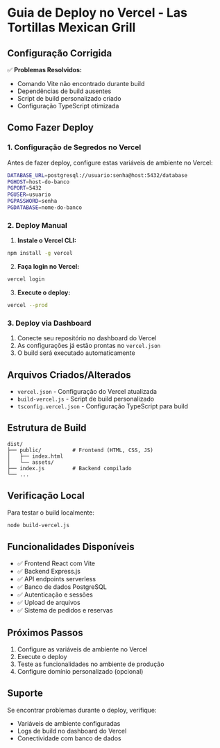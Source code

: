 # Guia de Deploy no Vercel - Las Tortillas Mexican Grill

## Configuração Corrigida

✅ **Problemas Resolvidos:**
- Comando Vite não encontrado durante build
- Dependências de build ausentes
- Script de build personalizado criado
- Configuração TypeScript otimizada

## Como Fazer Deploy

### 1. Configuração de Segredos no Vercel

Antes de fazer deploy, configure estas variáveis de ambiente no Vercel:

```bash
DATABASE_URL=postgresql://usuario:senha@host:5432/database
PGHOST=host-do-banco
PGPORT=5432
PGUSER=usuario
PGPASSWORD=senha
PGDATABASE=nome-do-banco
```

### 2. Deploy Manual

1. **Instale o Vercel CLI:**
```bash
npm install -g vercel
```

2. **Faça login no Vercel:**
```bash
vercel login
```

3. **Execute o deploy:**
```bash
vercel --prod
```

### 3. Deploy via Dashboard

1. Conecte seu repositório no dashboard do Vercel
2. As configurações já estão prontas no `vercel.json`
3. O build será executado automaticamente

## Arquivos Criados/Alterados

- `vercel.json` - Configuração do Vercel atualizada
- `build-vercel.js` - Script de build personalizado
- `tsconfig.vercel.json` - Configuração TypeScript para build

## Estrutura de Build

```
dist/
├── public/          # Frontend (HTML, CSS, JS)
│   ├── index.html
│   └── assets/
├── index.js         # Backend compilado
└── ...
```

## Verificação Local

Para testar o build localmente:
```bash
node build-vercel.js
```

## Funcionalidades Disponíveis

- ✅ Frontend React com Vite
- ✅ Backend Express.js
- ✅ API endpoints serverless
- ✅ Banco de dados PostgreSQL
- ✅ Autenticação e sessões
- ✅ Upload de arquivos
- ✅ Sistema de pedidos e reservas

## Próximos Passos

1. Configure as variáveis de ambiente no Vercel
2. Execute o deploy
3. Teste as funcionalidades no ambiente de produção
4. Configure domínio personalizado (opcional)

## Suporte

Se encontrar problemas durante o deploy, verifique:
- Variáveis de ambiente configuradas
- Logs de build no dashboard do Vercel
- Conectividade com banco de dados
